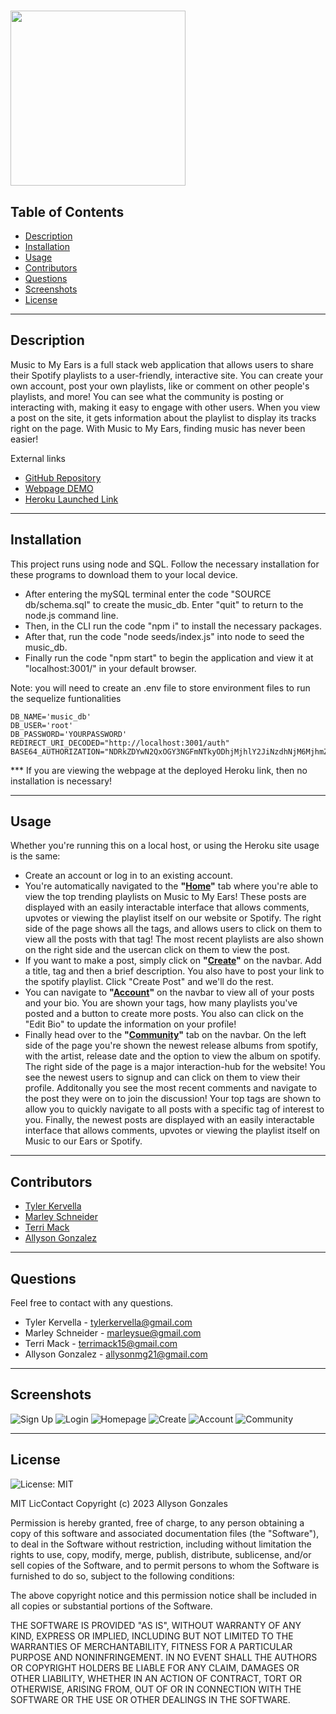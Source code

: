 # <img src="public\images\Logo.PNG" width="280">


## Table of Contents

- [Description](#description)
- [Installation](#installation)
- [Usage](#usage)
- [Contributors](#contributors)
- [Questions](#questions)
- [Screenshots](#screenshots)
- [License](#license)

---

## Description

Music to My Ears is a full stack web application that allows users to share their Spotify playlists to a user-friendly, interactive site. You can create your own account, post your own playlists, like or comment on other people's playlists, and more! You can see what the community is posting or interacting with, making it easy to engage with other users. When you view a post on the site, it gets information about the playlist to display its tracks right on the page. With Music to My Ears, finding music has never been easier!

External links 
- [GitHub Repository](https://github.com/Ally27/Music-to-My-Ears)
- [Webpage DEMO](https://www.loom.com/share/693a3100ec2043d99570dace81546b34)
- [Heroku Launched Link](https://music-to-my-ears1.herokuapp.com/)

---

## Installation
This project runs using node and SQL. Follow the necessary installation for these programs to download them to your local device. 
- After entering the mySQL terminal enter the code "SOURCE db/schema.sql" to create the music_db. Enter "quit" to return to the node.js command line.
- Then, in the CLI run the code "npm i" to install the necessary packages.
- After that, run the code "node seeds/index.js" into node to seed the music_db.
- Finally run the code "npm start" to begin the application and view it at "localhost:3001/" in your default browser. 

Note: you will need to create an .env file to store environment files to run the sequelize funtionalities
```
DB_NAME='music_db'
DB_USER='root'
DB_PASSWORD='YOURPASSWORD'
REDIRECT_URI_DECODED="http://localhost:3001/auth"
BASE64_AUTHORIZATION="NDRkZDYwN2QxOGY3NGFmNTkyODhjMjhlY2JiNzdhNjM6MjhmZDAxNWY1MDQ1NDcwMDhmMmNkNDgxNTEwYmI4YWU="
```

*** If you are viewing the webpage at the deployed Heroku link, then no installation is necessary! 

---

## Usage
Whether you're running this on a local host, or using the Heroku site usage is the same:
- Create an account or log in to an existing account.
- You're automatically navigated to the <b>"<u>Home</u>"</b> tab where you're able to view the top trending playlists on Music to My Ears! These posts are displayed with an easily interactable interface that allows comments, upvotes or viewing the playlist itself on our website or Spotify. The right side of the page shows all the tags, and allows users to click on them to view all the posts with that tag! The most recent playlists are also shown on the right side and the usercan click on them to view the post. 
- If you want to make a post, simply click on <b>"<u>Create</u>"</b> on the navbar. Add a title, tag and then a brief description. You also have to post your link to the spotify playlist. Click "Create Post" and we'll do the rest. 
- You can navigate to <b>"<u>Account</u>"</b> on the navbar to view all of your posts and your bio. You are shown your tags, how many playlists you've posted and a button to create more posts. You also can click on the "Edit Bio" to update the information on your profile! 
- Finally head over to the <b>"<u>Community</u>"</b> tab on the navbar. On the left side of the page you're shown the newest release albums from spotify, with the artist, release date and the option to view the album on spotify. The right side of the page is a major interaction-hub for the website! You see the newest users to signup and can click on them to view their profile. Additonally you see the most recent comments and navigate to the post they were on to join the discussion! Your top tags are shown to allow you to quickly navigate to all posts with a specific tag of interest to you. Finally, the newest posts are displayed with an easily interactable interface that allows comments, upvotes or viewing the playlist itself on Music to our Ears or Spotify. 

---

## Contributors

- [Tyler Kervella](https://github.com/tykervella)
- [Marley Schneider](https://github.com/marleyschneiderr)
- [Terri Mack](https://github.com/terrinmack)
- [Allyson Gonzalez](https://github.com/Ally27)

---

## Questions

Feel free to contact with any questions.
- Tyler Kervella - tylerkervella@gmail.com
- Marley Schneider - marleysue@gmail.com
- Terri Mack - terrimack15@gmail.com
- Allyson Gonzalez - allysonmg21@gmail.com

---

## Screenshots
![Sign Up](./public/images/signup.png)
![Login](./public/images/login.png)
![Homepage](./public/images/homepage.png)
![Create](./public/images/createpost.png)
![Account](./public/images/account.PNG)
![Community](./public/images/community.png)

---

## License

![License: MIT](https://img.shields.io/badge/License-MIT-yellow.svg)

MIT LicContact
Copyright (c) 2023 Allyson Gonzales

Permission is hereby granted, free of charge, to any person obtaining a copy
of this software and associated documentation files (the "Software"), to deal
in the Software without restriction, including without limitation the rights
to use, copy, modify, merge, publish, distribute, sublicense, and/or sell
copies of the Software, and to permit persons to whom the Software is
furnished to do so, subject to the following conditions:

The above copyright notice and this permission notice shall be included in all
copies or substantial portions of the Software.

THE SOFTWARE IS PROVIDED "AS IS", WITHOUT WARRANTY OF ANY KIND, EXPRESS OR
IMPLIED, INCLUDING BUT NOT LIMITED TO THE WARRANTIES OF MERCHANTABILITY,
FITNESS FOR A PARTICULAR PURPOSE AND NONINFRINGEMENT. IN NO EVENT SHALL THE
AUTHORS OR COPYRIGHT HOLDERS BE LIABLE FOR ANY CLAIM, DAMAGES OR OTHER
LIABILITY, WHETHER IN AN ACTION OF CONTRACT, TORT OR OTHERWISE, ARISING FROM,
OUT OF OR IN CONNECTION WITH THE SOFTWARE OR THE USE OR OTHER DEALINGS IN THE
SOFTWARE.
